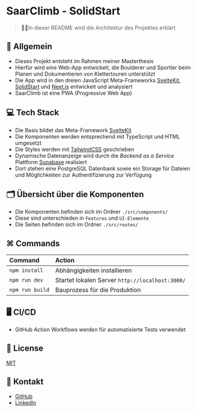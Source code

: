 # SaarClimb - SolidStart

> 👷‍♀️In dieser README wird die Architektur des Projektes erklärt

## 📄 Allgemein
- Dieses Projekt entsteht im Rahmen meiner Masterthesis
- Hierfür wird eine Web-App entwickelt, die Boulderer und Sportler beim Planen und Dokumentieren von Klettertouren unterstützt
- Die App wird in den dreien JavaScript Meta-Frameworks [SvelteKit](https://kit.svelte.dev/), [SolidStart](https://start.solidjs.com/getting-started/what-is-solidstart) und [Next.js](https://nextjs.org/) entwickelt und analysiert
- SaarClimb ist eine PWA (Progressive Web App)

## 💻 Tech Stack

- Die Basis bildet das Meta-Framework [SvelteKit](https://kit.svelte.dev/)
- Die Komponenten werden entsprechend mit TypeScript und HTML umgesetzt
- Die Styles werden mit [TailwindCSS](https://tailwindcss.com/) geschrieben
- Dynamische Datenanzeige wird durch die _Backend as a Service_ Plattform [Supabase](https://supabase.io/) realisiert
- Dort stehen eine PostgreSQL Datenbank sowie ein Storage für Dateien und Möglichkeiten zur Authentifizierung zur Verfügung

## 🗂️ Übersicht über die Komponenten

- Die Komponenten befinden sich im Ordner `./src/components/`
- Diese sind unterschieden in `Features` und `UI-Elemente`
- Die Seiten befinden sich im Ordner `./src/routes/`

## ⌘ Commands

| Command           | Action                                          |
|:------------------|:------------------------------------------------|
| `npm install`     | Abhängigkeiten installieren                     |
| `npm run dev`     | Startet lokalen Server `http://localhost:3000/` |
| `npm run build`   | Bauprozess für die Produktion                   |

## 🖥️ CI/CD

- GitHub Action Workflows werden für automatisierte Tests verwendet

## 📝 License

[MIT](https://choosealicense.com/licenses/mit/)

## 📧 Kontakt

- [GitHub](https://github.com/kreutzermaik)
- [LinkedIn](https://linkedin.com/in/maik-kreutzer-889a79197)
